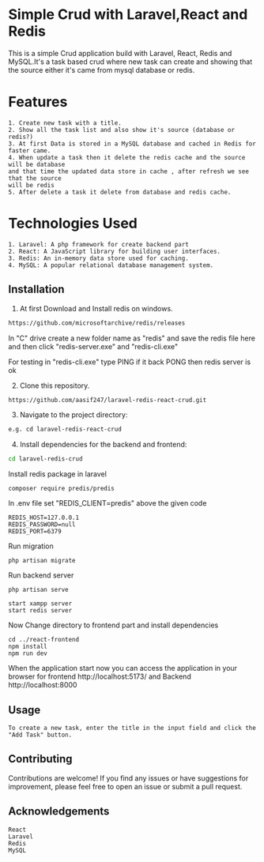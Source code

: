 # Simple Crud with Laravel,React and Redis

This is a simple Crud application build with Laravel, React, Redis and MySQL.It's a task based crud where new task can create and showing that the source either it's came from mysql database or redis.   


# Features
  ```
  1. Create new task with a title.
  2. Show all the task list and also show it's source (database or redis?)
  3. At first Data is stored in a MySQL database and cached in Redis for faster came.
  4. When update a task then it delete the redis cache and the source will be database 
  and that time the updated data store in cache , after refresh we see that the source 
  will be redis  
  5. After delete a task it delete from database and redis cache.
```

# Technologies Used
  ```
1. Laravel: A php framework for create backend part
2. React: A JavaScript library for building user interfaces.
3. Redis: An in-memory data store used for caching.
4. MySQL: A popular relational database management system.

  ```


## Installation

1. At first Download and Install redis on windows.
```bash
https://github.com/microsoftarchive/redis/releases
```

In "C" drive create a new folder name as "redis" and save the redis file here and then click "redis-server.exe" and "redis-cli.exe"

For testing in "redis-cli.exe" type PING if it back PONG then redis server is ok

2. Clone this repository.

```bash
https://github.com/aasif247/laravel-redis-react-crud.git
```
3. Navigate to the project directory:
```bash
e.g. cd laravel-redis-react-crud
```
4. Install dependencies for the backend and frontend:
```bash
cd laravel-redis-crud
```
Install redis package in laravel
```
composer require predis/predis
```

In .env file set "REDIS_CLIENT=predis" above the given code

```
REDIS_HOST=127.0.0.1
REDIS_PASSWORD=null
REDIS_PORT=6379
```

Run migration
```
php artisan migrate
```

Run backend server
```
php artisan serve

start xampp server
start redis server
```

Now Change directory to frontend part and install dependencies
```
cd ../react-frontend
npm install
npm run dev
```

When the application start now you can access the application in your browser for frontend
http://localhost:5173/ and Backend  http://localhost:8000

## Usage

```
To create a new task, enter the title in the input field and click the "Add Task" button.
```

## Contributing

Contributions are welcome! If you find any issues or have suggestions for improvement, please feel free to open an issue or submit a pull request.

## Acknowledgements

```
React
Laravel
Redis
MySQL
```
